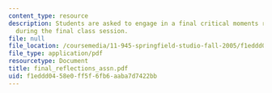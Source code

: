 ```yaml
---
content_type: resource
description: Students are asked to engage in a final critical moments reflection session
  during the final class session.
file: null
file_location: /coursemedia/11-945-springfield-studio-fall-2005/f1eddd0458e0ff5f6fb6aaba7d7422bb_final_reflections_assn.pdf
file_type: application/pdf
resourcetype: Document
title: final_reflections_assn.pdf
uid: f1eddd04-58e0-ff5f-6fb6-aaba7d7422bb
---
```

